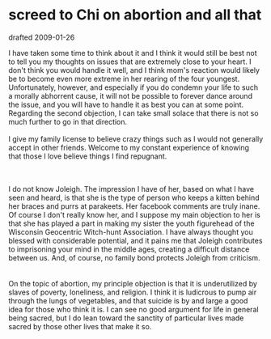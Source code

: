 # screed to Chi on abortion and all that

drafted 2009-01-26

<div>
<p>I have taken some time to think about it and I think it would still be best not to tell you my thoughts on issues that are extremely close to your heart. I don't think you would handle it well, and I think mom's reaction would likely be to become even more extreme in her rearing of the four youngest. Unfortunately, however, and especially if you do condemn your life to such a morally abhorrent cause, it will not be possible to forever dance around the issue, and you will have to handle it as best you can at some point. Regarding the second objection, I can take small solace that there is not so much further to go in that direction.<br><br>I give my family license to believe crazy things such as I would not generally accept in other friends. Welcome to my constant experience of knowing that those I love believe things I find repugnant.<br><br><br></p>
<div class="walltext">I do not know Joleigh. The impression I have of her, based on what I have seen and heard, is that she is the type of person who keeps a kitten behind her braces and purrs at parakeets. Her facebook comments are truly inane. Of course I don't really know her, and I suppose my main objection to her is that she has played a part in making my sister the youth figurehead of the Wisconsin Geocentric Witch-hunt Association. I have always thought you blessed with considerable potential, and it pains me that Joleigh contributes to imprisoning your mind in the middle ages, creating a difficult distance between us. And, of course, no family bond protects Joleigh from criticism.<br><br><br>On the topic of abortion, my principle objection is that it is underutilized by slaves of poverty, loneliness, and religion. I think it is ludicrous to pump air through the lungs of vegetables, and that suicide is by and large a good idea for those who think it is. I can see no good argument for life in general being sacred, but I do lean toward the sanctity of particular lives made sacred by those other lives that make it so.<br>
</div>
<br>
</div>
